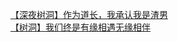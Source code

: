 [【深夜树洞】作为道长，我承认我是渣男](http://tieba.baidu.com/p/3304320092?see_lz=1&pn=)   
[【树洞】我们终是有缘相遇无缘相伴](http://tieba.baidu.com/p/3303579028?see_lz=1&pn=)   

